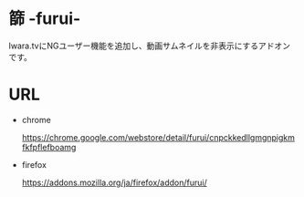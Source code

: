 # 篩 -furui-

Iwara.tvにNGユーザー機能を追加し、動画サムネイルを非表示にするアドオンです。

# URL

- chrome

  https://chrome.google.com/webstore/detail/furui/cnpckkedllgmgnpigkmfkfpflefboamg

- firefox

  https://addons.mozilla.org/ja/firefox/addon/furui/